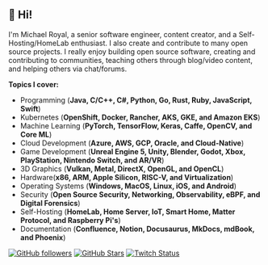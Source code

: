 ## 👋 Hi!

I'm Michael Royal, a senior software engineer, content creator, and a Self-Hosting/HomeLab enthusiast. I also create and contribute to many open source projects. I really enjoy building open source software, creating and contributing to communities, teaching others through blog/video content, and helping others via chat/forums.

**Topics I cover:** 
* Programming (**Java, C/C++, C#, Python, Go, Rust, Ruby, JavaScript, Swift**)
* Kubernetes (**OpenShift, Docker, Rancher, AKS, GKE, and Amazon EKS**)
* Machine Learning (**PyTorch, TensorFlow, Keras, Caffe, OpenCV, and Core ML**)
* Cloud Development (**Azure, AWS, GCP, Oracle, and Cloud-Native**) 
* Game Development (**Unreal Engine 5, Unity, Blender, Godot, Xbox, PlayStation, Nintendo Switch, and AR/VR**)
* 3D Graphics (**Vulkan, Metal, DirectX, OpenGL, and OpenCL**) 
* Hardware(**x86, ARM, Apple Silicon, RISC-V, and Virtualization**) 
* Operating Systems (**Windows, MacOS, Linux, iOS, and Android**)
* Security (**Open Source Security, Networking, Observability, eBPF, and Digital Forensics**) 
* Self-Hosting (**HomeLab, Home Server, IoT, Smart Home, Matter Protocol, and Raspberry Pi's**)
* Documentation (**Confluence, Notion, Docusaurus, MkDocs, mdBook, and Phoenix**)

[![GitHub followers](https://img.shields.io/github/followers/mikeroyal?logo=GitHub&style=for-the-badge)](https://github.com/mikeroyal)
[![GitHub Stars](https://img.shields.io/github/stars/mikeroyal?logo=github&style=for-the-badge)](https://github.com/mikeroyal) 
[![Twitch Status](https://img.shields.io/twitch/status/mikeroyal?color=9147FF&logo=twitch&style=for-the-badge)]()
